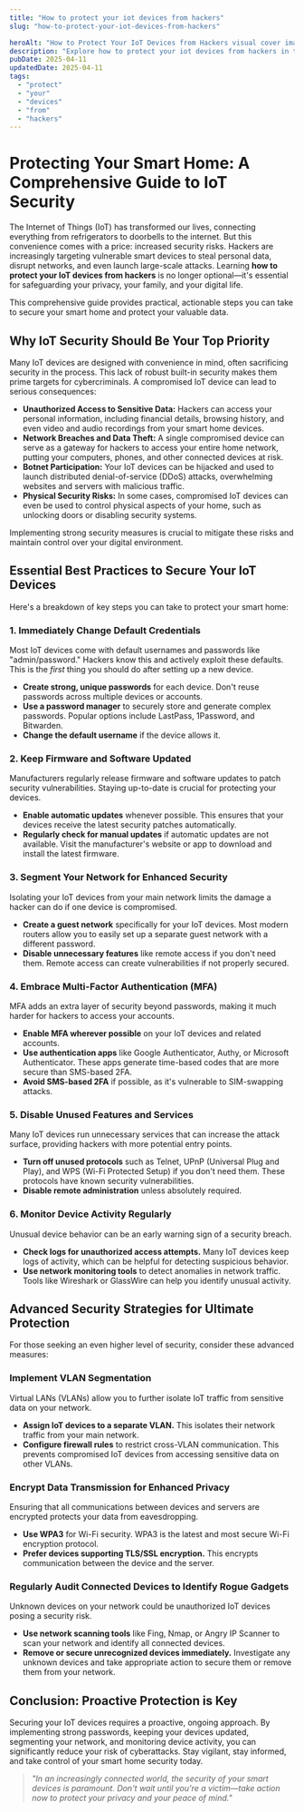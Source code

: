 ```yaml
---
title: "How to protect your iot devices from hackers"
slug: "how-to-protect-your-iot-devices-from-hackers"

heroAlt: "How to Protect Your IoT Devices from Hackers visual cover image"
description: "Explore how to protect your iot devices from hackers in this detailed guide, offering insights, strategies, and practical tips to enhance your understanding and application of the topic."
pubDate: 2025-04-11
updatedDate: 2025-04-11
tags:
  - "protect"
  - "your"
  - "devices"
  - "from"
  - "hackers"
---
```


# Protecting Your Smart Home: A Comprehensive Guide to IoT Security

The Internet of Things (IoT) has transformed our lives, connecting everything from refrigerators to doorbells to the internet. But this convenience comes with a price: increased security risks. Hackers are increasingly targeting vulnerable smart devices to steal personal data, disrupt networks, and even launch large-scale attacks. Learning **how to protect your IoT devices from hackers** is no longer optional—it's essential for safeguarding your privacy, your family, and your digital life.

This comprehensive guide provides practical, actionable steps you can take to secure your smart home and protect your valuable data.

## Why IoT Security Should Be Your Top Priority

Many IoT devices are designed with convenience in mind, often sacrificing security in the process. This lack of robust built-in security makes them prime targets for cybercriminals. A compromised IoT device can lead to serious consequences:

- **Unauthorized Access to Sensitive Data:** Hackers can access your personal information, including financial details, browsing history, and even video and audio recordings from your smart home devices.
- **Network Breaches and Data Theft:** A single compromised device can serve as a gateway for hackers to access your entire home network, putting your computers, phones, and other connected devices at risk.
- **Botnet Participation:** Your IoT devices can be hijacked and used to launch distributed denial-of-service (DDoS) attacks, overwhelming websites and servers with malicious traffic.
- **Physical Security Risks:** In some cases, compromised IoT devices can even be used to control physical aspects of your home, such as unlocking doors or disabling security systems.

Implementing strong security measures is crucial to mitigate these risks and maintain control over your digital environment.

## Essential Best Practices to Secure Your IoT Devices

Here's a breakdown of key steps you can take to protect your smart home:

### 1. Immediately Change Default Credentials

Most IoT devices come with default usernames and passwords like "admin/password." Hackers know this and actively exploit these defaults. This is the _first_ thing you should do after setting up a new device.

- **Create strong, unique passwords** for each device. Don't reuse passwords across multiple devices or accounts.
- **Use a password manager** to securely store and generate complex passwords. Popular options include LastPass, 1Password, and Bitwarden.
- **Change the default username** if the device allows it.

### 2. Keep Firmware and Software Updated

Manufacturers regularly release firmware and software updates to patch security vulnerabilities. Staying up-to-date is crucial for protecting your devices.

- **Enable automatic updates** whenever possible. This ensures that your devices receive the latest security patches automatically.
- **Regularly check for manual updates** if automatic updates are not available. Visit the manufacturer's website or app to download and install the latest firmware.

### 3. Segment Your Network for Enhanced Security

Isolating your IoT devices from your main network limits the damage a hacker can do if one device is compromised.

- **Create a guest network** specifically for your IoT devices. Most modern routers allow you to easily set up a separate guest network with a different password.
- **Disable unnecessary features** like remote access if you don't need them. Remote access can create vulnerabilities if not properly secured.

### 4. Embrace Multi-Factor Authentication (MFA)

MFA adds an extra layer of security beyond passwords, making it much harder for hackers to access your accounts.

- **Enable MFA wherever possible** on your IoT devices and related accounts.
- **Use authentication apps** like Google Authenticator, Authy, or Microsoft Authenticator. These apps generate time-based codes that are more secure than SMS-based 2FA.
- **Avoid SMS-based 2FA** if possible, as it's vulnerable to SIM-swapping attacks.

### 5. Disable Unused Features and Services

Many IoT devices run unnecessary services that can increase the attack surface, providing hackers with more potential entry points.

- **Turn off unused protocols** such as Telnet, UPnP (Universal Plug and Play), and WPS (Wi-Fi Protected Setup) if you don't need them. These protocols have known security vulnerabilities.
- **Disable remote administration** unless absolutely required.

### 6. Monitor Device Activity Regularly

Unusual device behavior can be an early warning sign of a security breach.

- **Check logs for unauthorized access attempts.** Many IoT devices keep logs of activity, which can be helpful for detecting suspicious behavior.
- **Use network monitoring tools** to detect anomalies in network traffic. Tools like Wireshark or GlassWire can help you identify unusual activity.

## Advanced Security Strategies for Ultimate Protection

For those seeking an even higher level of security, consider these advanced measures:

### Implement VLAN Segmentation

Virtual LANs (VLANs) allow you to further isolate IoT traffic from sensitive data on your network.

- **Assign IoT devices to a separate VLAN.** This isolates their network traffic from your main network.
- **Configure firewall rules** to restrict cross-VLAN communication. This prevents compromised IoT devices from accessing sensitive data on other VLANs.

### Encrypt Data Transmission for Enhanced Privacy

Ensuring that all communications between devices and servers are encrypted protects your data from eavesdropping.

- **Use WPA3** for Wi-Fi security. WPA3 is the latest and most secure Wi-Fi encryption protocol.
- **Prefer devices supporting TLS/SSL encryption.** This encrypts communication between the device and the server.

### Regularly Audit Connected Devices to Identify Rogue Gadgets

Unknown devices on your network could be unauthorized IoT devices posing a security risk.

- **Use network scanning tools** like Fing, Nmap, or Angry IP Scanner to scan your network and identify all connected devices.
- **Remove or secure unrecognized devices immediately.** Investigate any unknown devices and take appropriate action to secure them or remove them from your network.

## Conclusion: Proactive Protection is Key

Securing your IoT devices requires a proactive, ongoing approach. By implementing strong passwords, keeping your devices updated, segmenting your network, and monitoring device activity, you can significantly reduce your risk of cyberattacks. Stay vigilant, stay informed, and take control of your smart home security today.

> _"In an increasingly connected world, the security of your smart devices is paramount. Don't wait until you're a victim—take action now to protect your privacy and your peace of mind."_
